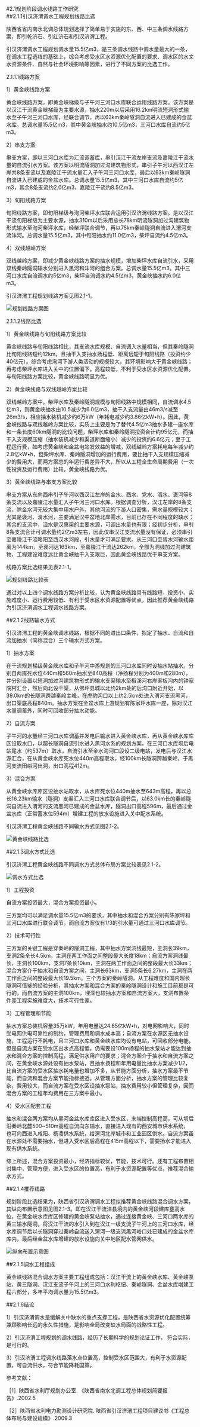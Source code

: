 #2.1规划阶段调水线路工作研究  
##2.1.1引汉济渭调水工程规划线路比选  

陕西省省内南水北调总体规划选择了简单易于实施的东、西、中三条调水线路方案，即引乾济石、引红济石和引汉济渭工程。  
        
引汉济渭调水工程规划调水量15.5亿m3，是三条调水线路中调水量最大的一条，在调水工程选线的基础上，综合考虑受水区水资源优化配置的要求、调水区的水文水资源条件、自然与社会环境影响等因素，进行了不同方案的比选工作。  

 2.1.1.1线路方案  

1）黄金峡线路方案	  

黄金峡线路方案，即黄金峡梯级与子午河三河口水库联合运用线路方案。该方案是以汉江干流黄金峡梯级为主要水源，抽水220m以后采用16.2km明流短洞形式输水至子午河三河口水库，经联合调节，再以63km秦岭隧洞自流进入已建成的金盆水库。总调水量15.5亿m3，其中黄金峡抽水约10.5亿m3，三河口水库自流约5亿m3。  

2）串支方案  

串支方案，即以三河口水库为汇流调蓄库，串引汉江干流左岸支流及嘉陵江干流水量的自流引水方案。该方案以明流隧洞加过沟建筑物形式，串引子午河以西汉江左岸共8条支流以及嘉陵江干流水量汇入子午河三河口水库，最后以63km秦岭隧洞自流进入已建成的金盆水库。总调水量15.5亿m3，其中三河口水库自流约5亿m3，其余8条支流约2.0亿m3，嘉陵江干流约8.5亿m3。  

3）旬阳线路方案  

旬阳线路方案，即旬阳梯级与洵河柴坪水库联合运用引汉济渭线路方案。是以汉江干流旬阳梯级为主要水源，抽水310m以后采用总长78km明流隧洞加过沟建筑物形式输水至洵河柴坪水库，经柴坪联合调节，再以75km秦岭隧洞自流进入渭河支流沣河。总调水量15.5亿m3，其中旬阳抽水约11.0亿m3，柴坪自流约4.5亿m3。  

4）双线越岭方案  

双线越岭方案，即减少黄金峡线路方案的抽水规模，增加柴坪水库自流引水，采用双线秦岭隧洞输水分别进入黑河和沣河的组合方案。总调水量15.5亿m3。其中三河口水库自流调水约5亿m3，柴坪自流调水约4.5亿m3，黄金峡抽水约6.0亿m3。  

引汉济渭工程规划线路方案见图2.1-1。  

![规划线路方案图](/1shan-xi-sheng-shui-zi-yuan-he-li-pei-zhi-ji-nan-shui-bei-diao-wen-ti/img/2018-4-5-8-15-40.jpg "图2.1-1")

2.1.1.2线路比选  

1）黄金峡线路与旬阳线路方案比较  

黄金峡线路与旬阳线路相比，其支流水库规模、自流调入水量相当，但其秦岭隧洞比旬阳线路短约12km，且抽干入支抽水扬程低、距离远短于旬阳线路（投资约少40亿元）。综合考虑洵河下游人类活动的规模较大，其环境影响大于黄金峡线路；再考虑柴坪水库进入关中的位置偏下，高程较低，不利于受水区水资源优化配置。与旬阳线路方案比较，黄金峡线路明显为优。  

2）黄金峡线路与双线越岭方案比较  

双线越岭方案中，柴坪水库及秦岭隧洞规模与旬阳线路中规模相同，自流调水4.5亿m3，则黄金峡抽水由10.5减少为6.0亿m3，抽干入支流量由46m3/s减至26m3/s，相应抽水装机减少约6万kW（年耗电减少约3.86亿kW•h）。因此，黄金峡线路与双线越岭方案比较，实质上主要是为了替代4.5亿m3抽水多建一座水库和一条长度60km隧洞的比较问题，柴坪水库和秦岭隧洞投资合计约95亿元，而抽干入支规模压缩（抽水装机减少和渠道断面缩小）减少的投资约6.6亿元；至于工程运行费，如考虑黄金峡和金盆电站发效益的增减，双线越岭方案耗电每年减少约2.8亿kW•h，但柴坪水库、秦岭隧洞增加的运行费用，要比抽干入支规模压缩减少的费用大，而两方案总的年运行费差异不大，所以从工程全生命周期费用（一次性投资及运行费用）比较，黄金峡线路为优。  

3）黄金峡线路与串支方案比较  

串支方案从东向西串引子午河以西汉江左岸的金水、酉水、党水、湑水、褒河等8条支流以及嘉陵江水量汇入子午河三河口水库。根据调查分析，汉江左岸的8条支流，除金水河无较大集中用水户外，其他河流的下游人口密集，需水量规模较大；尤其是褒河、湑水河，主要满足汉中盆地北岸需水，目前已存在不同程度的缺水；其余的支流中，沮水是汉惠渠的主要水源，可调出水量也有限；经初步分析，串引8条支流合计可调水量约2亿m3左右，因此仅串汉江支流水量没有保证，必须串引至嘉陵江干流略阳至西汉水河段，引水量才可满足要求。从三河口至胥水河输水距离为144km，至褒河达163km，至嘉陵江干流达262km，全部为洞线加过沟建筑物，工程建设难度远比黄金峡抽干入支艰巨，因此黄金峡线路优于串支方案。  

线路方案比选结果见表2.1-1。  

![规划线路比较表](/1shan-xi-sheng-shui-zi-yuan-he-li-pei-zhi-ji-nan-shui-bei-diao-wen-ti/img/2018-4-5-8-20-22.jpg "表2.1-1")
  
通过对以上四个调水线路方案分析比较，认为黄金峡线路具有线路短、投资小、实施难度小、运行费用较低、有利于受水区水资源配置等优点，因此推荐黄金峡线路为引汉济渭调水工程调水线路方案。  

##2.1.2线路输水方式  

引汉济渭工程的黄金峡调水线路，根据不同的进出口条件，拟定了抽水、自流和自流加抽水（简称混合）三个输水方式方案。  

1）抽水方案  

在干流规划梯级黄金峡水库和子午河中游规划的三河口水库同时设抽水站抽水，分别自两库死水位440m和560m抽水至840高程（净扬程分别为400m和280m），并分别设置以短洞加过沟建筑物形式的输水支渠输水至椒溪河右岸案板沟内的钟家院村汇合，然后向北设干渠，从佛坪县城以北约2km处的后沟口附近开始，以39.0km的长隧洞跨越秦岭主峰，在虎豹沟口以上约2.5km处进入渭河支流黑河，出口渠底高程840m。抽水方案在金盆水库上游规划有陈家坪水库一座，除对汉江水量调蓄外，同时可回收部分抽水动能。  

2）自流方案  

子午河的水量经三河口水库调蓄并发电后输水进入黄金峡水库，再从黄金峡水库库区设取水口，以超长隧洞自流引水进入黑河水系的规划方案。在三河口水库坝后电站尾水（约537m）取水，自流引水至金水沟河口段设二级电站，发电后与汉江水源汇合，在从黄金峡水库死水位440m高程取水，经100km长隧洞跨越秦岭，于黑河支流田峪河出洞，出口高程412m。  

3）混合方案  

从黄金峡水库库区设抽水站取水，从水库死水位440m抽水至643m高程，再以总长16.23km输水（隧洞）支渠汇入三河口水库联合调节后，以63.0km长的秦岭隧洞自流进入渭河的支流黑河已建成的金盆水库，隧洞出口高程596m，最后通过金盆水库（正常蓄水位594m）增建工程的放水设施进入关中配水系统。  

引汉济渭工程黄金峡线路不同输水方式见图2.1-2。   

![黄金峡线路比选](/1shan-xi-sheng-shui-zi-yuan-he-li-pei-zhi-ji-nan-shui-bei-diao-wen-ti/img/2018-4-5-8-23-48.jpg "表2.1-1")

##2.1.3调水方式比选  

引汉济渭工程黄金峡线路不同调水方式总体布局方案比较表见2.1-2。  

![调水方式比选](/1shan-xi-sheng-shui-zi-yuan-he-li-pei-zhi-ji-nan-shui-bei-diao-wen-ti/img/2018-4-5-8-27-12.jpg "表2.1-2")

1）工程投资  

自流方案投资最大，混合方案投资最小。  

三方案均可以满足调水量15.5亿m3的要求，其中抽水和混合方案分别有陈家坪和三河口水库进行联合调节，而自流方案仅有1/3的引水量可通过三河口水库调节。  

2）技术可行性  

三方案的关键工程是穿秦岭的隧洞工程，其中抽水方案洞线最短，主洞长39km，支洞2条全长4.5km，主洞在两工作面之间整段最大长度18km；自流方案洞线最长，主洞长100km，支洞7条长10km，主洞在两工作面之间的整段最大长33km；混合方案介于抽水和自流方案之间，主洞长63km，支洞5条长6.27km，主洞在两工作面之间的整段最大长19.5km。三个方案的秦岭隧洞，从工程难度和国内超长隧洞可借鉴的经验分析，其抽水方案和混合方案的秦岭隧洞设计和施工目前都是可行的，而自流方案的主洞100km，埋深也较抽水方案和自流方案大，支洞布置条件差工程实施难度大，技术可行性差。  

3）工程管理和节能  

抽水方案总装机容量35万kW，年用电量达24.65亿kW•h，对电网影响大，同时受电网供电可靠性的制约，管理费用和调水成本高；自流方案在水源区无抽水设施，工程运行不耗电，且三河口水库和黄金峡水库均设有电站，可回收部分电能，但是自流方案在受水区出水点高程低，仍需要设100m扬程的抽水泵站才能达到抽水和混合方案的控制高程，满足供水用户的要求；混合方案介于抽水和自流方案之间，在黄金峡水源处设有抽水泵站，且抽水扬程和年用电量比抽水方案减少1/2，比自流方案的受水区抽水耗电量也增加不多，从节能方面分析，抽水方案最不节能，而自流和混合方案节能指标接近。从管理方面分析，抽水方案的管理比较复杂，费用较大，而自流方案在受水区设抽水泵站，抽水费用较小但管理复杂，因而混合方案的工程年均费用在三方案中最小。  

4）受水区配套工程  

抽水和混合两方案均从黑河金盆水库库区进入受水区，末端控制高程高，可从坝后沿秦岭北麓500~510m高程自流向东输水，直接进入现有的西安城市供水系统，也可向西进入咸阳、杨凌供水系统，给渭河北岸城市和工业园区供水。自流方案虽在水源处不需要抽水，但进入受水区后高程在415m高程以下，需要扬水才能进入现有供水系统。  

综上所述，混合方案投资最小，经济指标较优，节能，技术可行。还有工程布置相对集中，管理方便，进入受水区的位置高，有利于水资源配置等优点，推荐混合输水方式。  

##2.1.4推荐线路  

规划阶段比选结果为，陕西省引汉济渭调水工程拟推荐黄金峡线路混合调水方案，其纵向布置示意图见图2.1-3。即在汉江干流洋县境内的黄金峡河段建库壅高水位，在黄金峡水库库区修建的黄金峡泵站抽水，通过连接黄金峡、三河口两水库的黄三输水隧洞，将汉江干流的水引入到在汉江一级支流子午河上的三河口水库，经水库调节后以长隧洞穿过秦岭自流送入渭河一级支流黑河峪口处已建成的金盆水库库内，最后经金盆水库增建的放水设施向关中地区配水管网供水。  

![纵向布置示意图](/1shan-xi-sheng-shui-zi-yuan-he-li-pei-zhi-ji-nan-shui-bei-diao-wen-ti/img/2018-4-5-8-29-52.jpg "图2.1-3")
  
##2.1.5调水工程组成  

黄金峡线路混合调水方案主要工程组成包括：汉江干流上的黄金峡水库、黄金峡泵站、黄三隧洞、汉江支流子午河上的三河口水利枢纽、秦岭隧洞、金盆水库增建工程六部分，多年平均调水量为15.5亿m3。  

##2.1.6结论  

1）引汉济渭调水是缓解关中缺水的重点支撑工程，是陕西省水资源优化配置统筹兼顾影响长远的永久性措施，是影响全局改变缺水局面的战略性工程。  

2）引汉济渭工程规划的调水线路，经历了长期科学的规划论证工作， 符合实际，是可行的。  

3）引汉济渭工程调水线路落水点位置高，控制受水区范围大，有利于水资源配置，可自流供水，符合节能降耗国策。  

参考文献：  

［1］陕西省水利厅规划办公室. 《陕西省南水北调工程总体规划简要报告》.2002.5  

［2］陕西省水利电力勘测设计研究院. 陕西省引汉济渭工程项目建议书《工程总体布局与建设规模》.2009.3  




